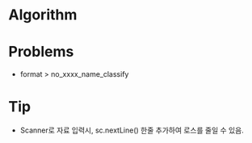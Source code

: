 # Algorithm
# Problems
 - format > no_xxxx_name_classify
 
 
 
# Tip
 - Scanner로 자료 입력시, sc.nextLine() 한줄 추가하여 로스를 줄일 수 있음.